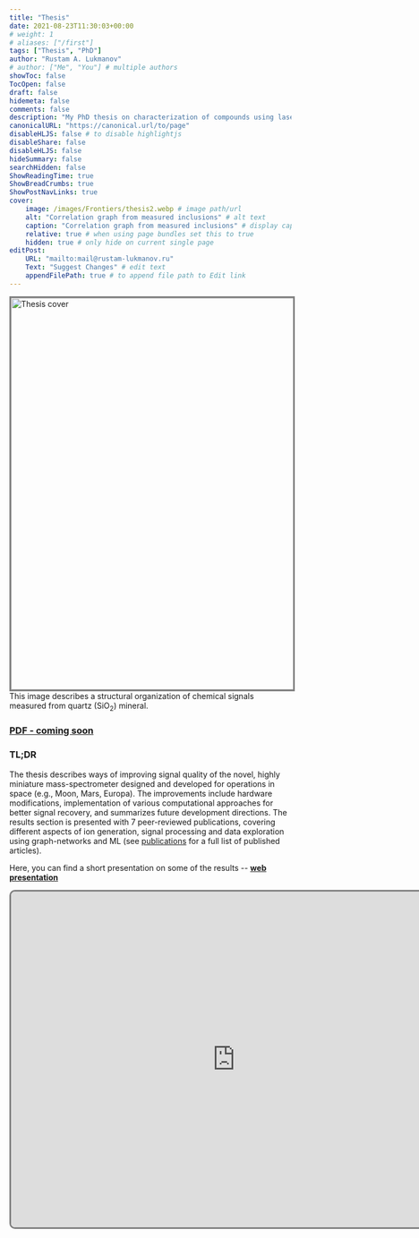 ```yaml
---
title: "Thesis"
date: 2021-08-23T11:30:03+00:00
# weight: 1
# aliases: ["/first"]
tags: ["Thesis", "PhD"]
author: "Rustam A. Lukmanov"
# author: ["Me", "You"] # multiple authors
showToc: false
TocOpen: false
draft: false
hidemeta: false
comments: false
description: "My PhD thesis on characterization of compounds using laser-based mass-spectrometry"
canonicalURL: "https://canonical.url/to/page"
disableHLJS: false # to disable highlightjs
disableShare: false
disableHLJS: false
hideSummary: false
searchHidden: false
ShowReadingTime: true
ShowBreadCrumbs: true
ShowPostNavLinks: true
cover:
    image: /images/Frontiers/thesis2.webp # image path/url
    alt: "Correlation graph from measured inclusions" # alt text
    caption: "Correlation graph from measured inclusions" # display caption under cover
    relative: true # when using page bundles set this to true
    hidden: true # only hide on current single page
editPost:
    URL: "mailto:mail@rustam-lukmanov.ru"
    Text: "Suggest Changes" # edit text
    appendFilePath: true # to append file path to Edit link
---
```


<a ><img src='/images/Frontiers/thesis2.webp' alt='Thesis cover' width='700'  padding ='50' align='middle' style="border:3px solid grey"></a>
This image describes a structural organization of chemical signals measured from quartz (SiO<sub>2</sub>) mineral.

### [PDF - coming soon](/PDF/frai-04-668163)

### TL;DR

The thesis describes ways of improving signal quality of the novel, highly miniature mass-spectrometer designed and developed for operations in space (e.g., Moon, Mars, Europa). The improvements include hardware
modifications, implementation of various computational approaches for better signal recovery, and summarizes future development directions. The results section is presented with 7 peer-reviewed publications, covering different aspects of ion generation, signal processing and data exploration using graph-networks and ML (see [publications](/publications/) for a full list of published articles).

Here, you can find a short presentation on some of the results -- [**web presentation**](https://griac.netlify.app/#/hello)

<iframe src="https://griac.netlify.app" style="height:600px;width:800px; border-radius:10px;border:3px solid grey;" title="Iframe Example"></iframe>
